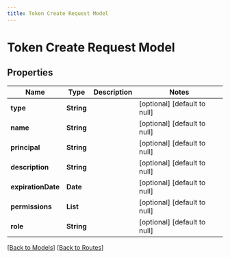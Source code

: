```yaml
---
title: Token Create Request Model
---
```


# Token Create Request Model
## Properties

| Name | Type | Description | Notes |
|------------ | ------------- | ------------- | -------------|
| **type** | **String** |  | [optional] [default to null] |
| **name** | **String** |  | [optional] [default to null] |
| **principal** | **String** |  | [optional] [default to null] |
| **description** | **String** |  | [optional] [default to null] |
| **expirationDate** | **Date** |  | [optional] [default to null] |
| **permissions** | **List** |  | [optional] [default to null] |
| **role** | **String** |  | [optional] [default to null] |

[[Back to Models]](../overview#models) [[Back to Routes]](../overview#routes)

